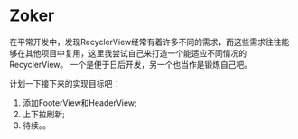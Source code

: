 # Zoker
在平常开发中，发现RecyclerView经常有着许多不同的需求，而这些需求往往能够在其他项目中复用，这里我尝试自己来打造一个能适应不同情况的RecyclerView。
一个是便于日后开发，另一个也当作是锻炼自己吧。


计划一下接下来的实现目标吧：
1. 添加FooterView和HeaderView;
2. 上下拉刷新;
3. 待续。。